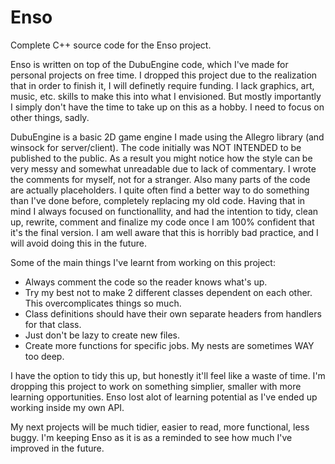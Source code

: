 # Enso
Complete C++ source code for the Enso project.

Enso is written on top of the DubuEngine code, which I've made for personal projects on free time. I dropped this project due to the realization that in order to finish it, I will definetly require funding. I lack graphics, art, music, etc. skills to make this into what I envisioned. But mostly importantly I simply don't have the time to take up on this as a hobby. I need to focus on other things, sadly.

DubuEngine is a basic 2D game engine I made using the Allegro library (and winsock for server/client). The code initially was NOT INTENDED to be published to the public. As a result you might notice how the style can be very messy and somewhat unreadable due to lack of commentary. I wrote the comments for myself, not for a stranger. Also many parts of the code are actually placeholders. I quite often find a better way to do something than I've done before, completely replacing my old code. Having that in mind I always focused on functionallity, and had the intention to tidy, clean up, rewrite, comment and finalize my code once I am 100% confident that it's the final version. I am well aware that this is horribly bad practice, and I will avoid doing this in the future.

Some of the main things I've learnt from working on this project:
  - Always comment the code so the reader knows what's up.
  - Try my best not to make 2 different classes dependent on each other. This overcomplicates things so much.
  - Class definitions should have their own separate headers from handlers for that class.
  - Just don't be lazy to create new files.
  - Create more functions for specific jobs. My nests are sometimes WAY too deep.
  
I have the option to tidy this up, but honestly it'll feel like a waste of time. I'm dropping this project to work on something simplier, smaller with more learning opportunities. Enso lost alot of learning potential as I've ended up working inside my own API.

My next projects will be much tidier, easier to read, more functional, less buggy. I'm keeping Enso as it is as a reminded to see how much I've improved in the future.
